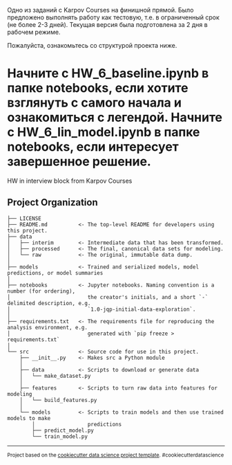 Одно из заданий с Karpov Courses на финишной прямой.
Было предложено выполнять работу как тестовую, т.е. в ограниченный срок (не более 2-3 дней).
Текущая версия была подготовлена за 2 дня в рабочем режиме.

Пожалуйста, ознакомьтесь со структурой проекта ниже.

Начните с HW_6_baseline.ipynb в папке notebooks, если хотите взглянуть с самого начала и ознакомиться с легендой.
Начните с HW_6_lin_model.ipynb в папке notebooks, если интересует завершенное решение.
==============================

HW in interview block from Karpov Courses

Project Organization
------------

    ├── LICENSE
    ├── README.md          <- The top-level README for developers using this project.
    ├── data
    │   ├── interim        <- Intermediate data that has been transformed.
    │   ├── processed      <- The final, canonical data sets for modeling.
    │   └── raw            <- The original, immutable data dump.
    │
    ├── models             <- Trained and serialized models, model predictions, or model summaries
    │
    ├── notebooks          <- Jupyter notebooks. Naming convention is a number (for ordering),
    │                         the creator's initials, and a short `-` delimited description, e.g.
    │                         `1.0-jqp-initial-data-exploration`.
    │
    ├── requirements.txt   <- The requirements file for reproducing the analysis environment, e.g.
    │                         generated with `pip freeze > requirements.txt`
    │
    └── src                <- Source code for use in this project.
        ├── __init__.py    <- Makes src a Python module
        │
        ├── data           <- Scripts to download or generate data
        │   └── make_dataset.py
        │
        ├── features       <- Scripts to turn raw data into features for modeling
        │   └── build_features.py
        │
        └── models         <- Scripts to train models and then use trained models to make
            │                 predictions
            ├── predict_model.py
            └── train_model.py
        

--------

<p><small>Project based on the <a target="_blank" href="https://drivendata.github.io/cookiecutter-data-science/">cookiecutter data science project template</a>. #cookiecutterdatascience</small></p>
